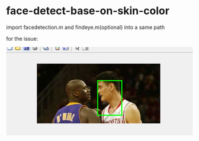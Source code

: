 # face-detect-base-on-skin-color

import facedetection.m and findeye.m(optional) into a same path

for the issue:

![](https://github.com/chiyeung54526/face-detect-base-on-skin-color/blob/master/1636441704(1).jpg)

